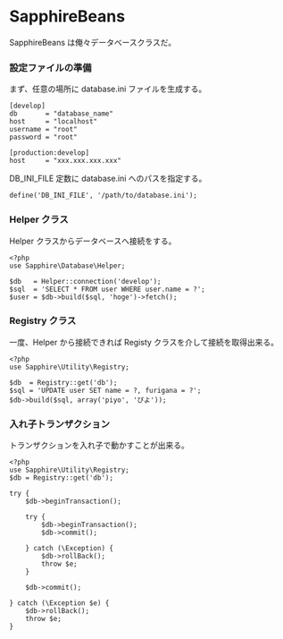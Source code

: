 SapphireBeans
==============
SapphireBeans は俺々データベースクラスだ。

### 設定ファイルの準備
まず、任意の場所に database.ini ファイルを生成する。

```
[develop]
db       = "database_name"
host     = "localhost"
username = "root"
password = "root"

[production:develop]
host     = "xxx.xxx.xxx.xxx"
```

DB_INI_FILE 定数に database.ini へのパスを指定する。

```
define('DB_INI_FILE', '/path/to/database.ini');
```

### Helper クラス
Helper クラスからデータベースへ接続をする。

```
<?php
use Sapphire\Database\Helper;

$db   = Helper::connection('develop');
$sql  = 'SELECT * FROM user WHERE user.name = ?';
$user = $db->build($sql, 'hoge')->fetch();
```


### Registry クラス
一度、Helper から接続できれば Registy クラスを介して接続を取得出来る。

```
<?php
use Sapphire\Utility\Registry;

$db  = Registry::get('db');
$sql = 'UPDATE user SET name = ?, furigana = ?';
$db->build($sql, array('piyo', 'ぴよ'));
```


### 入れ子トランザクション
トランザクションを入れ子で動かすことが出来る。

```
<?php
use Sapphire\Utility\Registry;
$db = Registry::get('db');

try {
	$db->beginTransaction();
	
	try {
		$db->beginTransaction();
		$db->commit();

	} catch (\Exception) {
		$db->rollBack();
		throw $e;
	}
	
	$db->commit();

} catch (\Exception $e) {
	$db->rollBack();
	throw $e;
}
```
